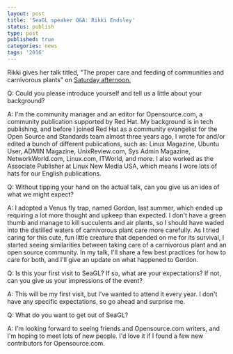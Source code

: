 ```yaml
---
layout: post
title: 'SeaGL speaker Q&A: Rikki Endsley'
status: publish
type: post
published: true
categories: news
tags: '2016'
---
```


Rikki gives her talk titled, "The proper care and feeding of communities and carnivorous plants" on [Saturday afternoon.](https://osem.seagl.org/conference/seagl2016/program/proposal/172)

Q: Could you please introduce yourself and tell us a little about your background?

A: I'm the community manager and an editor for Opensource.com, a community publication supported by Red Hat. My background is in tech publishing, and before I joined Red Hat as a community evangelist for the Open Source and Standards team almost three years ago, I wrote for and/or edited a bunch of different publications, such as: Linux Magazine, Ubuntu User, ADMIN Magazine, UnixReview.com, Sys Admin Magazine, NetworkWorld.com, Linux.com, ITWorld, and more. I also worked as the Associate Publisher at Linux New Media USA, which means I wore lots of hats for our English publications.

Q: Without tipping your hand on the actual talk, can you give us an idea of what we might expect?

A: I adopted a Venus fly trap, named Gordon, last summer, which ended up requiring a lot more thought and upkeep than expected. I don't have a green thumb and manage to kill succulents and air plants, so I should have waded into the distilled waters of carnivorous plant care more carefully. As I tried caring for this cute, fun little creature that depended on me for its survival, I started seeing similarities between taking care of a carnivorous plant and an open source community. In my talk, I'll share a few best practices for how to care for both, and I'll give an update on what happened to Gordon.

Q: Is this your first visit to SeaGL? If so, what are your expectations? If not, can you give us your impressions of the event?

A: This will be my first visit, but I've wanted to attend it every year. I don't have any specific expectations, so go ahead and surprise me.

Q: What do you want to get out of SeaGL?

A: I'm looking forward to seeing friends and Opensource.com writers, and I'm hoping to meet lots of new people. I'd love it if I found a few new contributors for Opensource.com.
